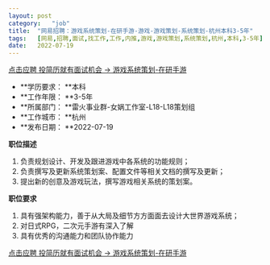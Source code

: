 ```yaml
---
layout:	post
category:	"job"
title:	"网易招聘：游戏系统策划-在研手游-游戏-游戏策划-系统策划-杭州本科3-5年"
tags:	[网易,招聘,面试,找工作,工作,内推,游戏,游戏策划,系统策划,杭州,本科,3-5年]
date:	2022-07-19
---
```


[点击应聘 投简历就有面试机会 -> 游戏系统策划-在研手游](http://mobile.bole.netease.com/bole/boleDetail?id=36738&employeeId=346f03c3cda5f04c&key=all)



- **学历要求： **本科
- **工作年限： **3-5年
- **所属部门： **雷火事业群-女娲工作室-L18-L18策划组
- **工作城市： **杭州
- **发布日期： **2022-07-19



**职位描述**
1. 负责规划设计、开发及跟进游戏中各系统的功能规则；
2. 负责撰写及更新系统策划案、配置文件等相关文档的撰写及更新；
3. 提出新的创意及游戏玩法，撰写游戏相关系统的策划案。



**职位要求**
1. 具有强架构能力，善于从大局及细节方方面面去设计大世界游戏系统；
2. 对日式RPG，二次元手游有深入了解
3. 具有优秀的沟通能力和团队协作能力



[点击应聘 投简历就有面试机会 -> 游戏系统策划-在研手游](http://mobile.bole.netease.com/bole/boleDetail?id=36738&employeeId=346f03c3cda5f04c&key=all)
